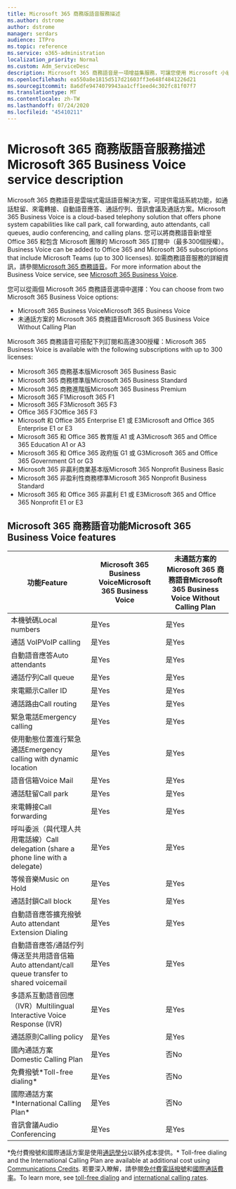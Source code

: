 ```yaml
---
title: Microsoft 365 商務版語音服務描述
ms.author: dstrome
author: dstrome
manager: serdars
audience: ITPro
ms.topic: reference
ms.service: o365-administration
localization_priority: Normal
ms.custom: Adm_ServiceDesc
description: Microsoft 365 商務語音是一項增益集服務，可讓您使用 Microsoft 小組進行電話通話。 這會結合電話系統、國內通話方案、SMS 和音訊會議。
ms.openlocfilehash: ea550a8e1815d517d21603ff3e648f4841226d21
ms.sourcegitcommit: 8a6dfe9474079943aa1cff1eed4c302fc81f07f7
ms.translationtype: MT
ms.contentlocale: zh-TW
ms.lasthandoff: 07/24/2020
ms.locfileid: "45410211"
---
```

# <a name="microsoft-365-business-voice-service-description"></a><span data-ttu-id="b5cba-104">Microsoft 365 商務版語音服務描述</span><span class="sxs-lookup"><span data-stu-id="b5cba-104">Microsoft 365 Business Voice service description</span></span>

<span data-ttu-id="b5cba-105">Microsoft 365 商務語音是雲端式電話語音解決方案，可提供電話系統功能，如通話駐留、來電轉接、自動語音應答、通話佇列、音訊會議及通話方案。</span><span class="sxs-lookup"><span data-stu-id="b5cba-105">Microsoft 365 Business Voice is a cloud-based telephony solution that offers phone system capabilities like call park, call forwarding, auto attendants, call queues, audio conferencing, and calling plans.</span></span> <span data-ttu-id="b5cba-106">您可以將商務語音新增至 Office 365 和包含 Microsoft 團隊的 Microsoft 365 訂閱中（最多300個授權）。</span><span class="sxs-lookup"><span data-stu-id="b5cba-106">Business Voice can be added to Office 365 and Microsoft 365 subscriptions that include Microsoft Teams (up to 300 licenses).</span></span> <span data-ttu-id="b5cba-107">如需商務語音服務的詳細資訊，請參閱[Microsoft 365 商務語音](https://docs.microsoft.com/MicrosoftTeams/business-voice/whats-business-voice)。</span><span class="sxs-lookup"><span data-stu-id="b5cba-107">For more information about the Business Voice service, see [Microsoft 365 Business Voice](https://docs.microsoft.com/MicrosoftTeams/business-voice/whats-business-voice).</span></span>

<span data-ttu-id="b5cba-108">您可以從兩個 Microsoft 365 商務語音選項中選擇：</span><span class="sxs-lookup"><span data-stu-id="b5cba-108">You can choose from two Microsoft 365 Business Voice options:</span></span>

- <span data-ttu-id="b5cba-109">Microsoft 365 Business Voice</span><span class="sxs-lookup"><span data-stu-id="b5cba-109">Microsoft 365 Business Voice</span></span>
- <span data-ttu-id="b5cba-110">未通話方案的 Microsoft 365 商務語音</span><span class="sxs-lookup"><span data-stu-id="b5cba-110">Microsoft 365 Business Voice Without Calling Plan</span></span>

<span data-ttu-id="b5cba-111">Microsoft 365 商務語音可搭配下列訂閱和高達300授權：</span><span class="sxs-lookup"><span data-stu-id="b5cba-111">Microsoft 365 Business Voice is available with the following subscriptions with up to 300 licenses:</span></span>

- <span data-ttu-id="b5cba-112">Microsoft 365 商務基本版</span><span class="sxs-lookup"><span data-stu-id="b5cba-112">Microsoft 365 Business Basic</span></span>
- <span data-ttu-id="b5cba-113">Microsoft 365 商務標準版</span><span class="sxs-lookup"><span data-stu-id="b5cba-113">Microsoft 365 Business Standard</span></span>
- <span data-ttu-id="b5cba-114">Microsoft 365 商務進階版</span><span class="sxs-lookup"><span data-stu-id="b5cba-114">Microsoft 365 Business Premium</span></span>
- <span data-ttu-id="b5cba-115">Microsoft 365 F1</span><span class="sxs-lookup"><span data-stu-id="b5cba-115">Microsoft 365 F1</span></span>
- <span data-ttu-id="b5cba-116">Microsoft 365 F3</span><span class="sxs-lookup"><span data-stu-id="b5cba-116">Microsoft 365 F3</span></span>
- <span data-ttu-id="b5cba-117">Office 365 F3</span><span class="sxs-lookup"><span data-stu-id="b5cba-117">Office 365 F3</span></span>
- <span data-ttu-id="b5cba-118">Microsoft 和 Office 365 Enterprise E1 或 E3</span><span class="sxs-lookup"><span data-stu-id="b5cba-118">Microsoft and Office 365 Enterprise E1 or E3</span></span>
- <span data-ttu-id="b5cba-119">Microsoft 365 和 Office 365 教育版 A1 或 A3</span><span class="sxs-lookup"><span data-stu-id="b5cba-119">Microsoft 365 and Office 365 Education A1 or A3</span></span>
- <span data-ttu-id="b5cba-120">Microsoft 365 和 Office 365 政府版 G1 或 G3</span><span class="sxs-lookup"><span data-stu-id="b5cba-120">Microsoft 365 and Office 365 Government G1 or G3</span></span>
- <span data-ttu-id="b5cba-121">Microsoft 365 非贏利商業基本版</span><span class="sxs-lookup"><span data-stu-id="b5cba-121">Microsoft 365 Nonprofit Business Basic</span></span>
- <span data-ttu-id="b5cba-122">Microsoft 365 非盈利性商務標準</span><span class="sxs-lookup"><span data-stu-id="b5cba-122">Microsoft 365 Nonprofit Business Standard</span></span>
- <span data-ttu-id="b5cba-123">Microsoft 365 和 Office 365 非贏利 E1 或 E3</span><span class="sxs-lookup"><span data-stu-id="b5cba-123">Microsoft 365 and Office 365 Nonprofit E1 or E3</span></span>

## <a name="microsoft-365-business-voice-features"></a><span data-ttu-id="b5cba-124">Microsoft 365 商務語音功能</span><span class="sxs-lookup"><span data-stu-id="b5cba-124">Microsoft 365 Business Voice features</span></span>

| <span data-ttu-id="b5cba-125">**功能**</span><span class="sxs-lookup"><span data-stu-id="b5cba-125">**Feature**</span></span>                                            | <span data-ttu-id="b5cba-126">**Microsoft 365 Business Voice**</span><span class="sxs-lookup"><span data-stu-id="b5cba-126">**Microsoft 365 Business Voice**</span></span> | <span data-ttu-id="b5cba-127">**未通話方案的 Microsoft 365 商務語音**</span><span class="sxs-lookup"><span data-stu-id="b5cba-127">**Microsoft 365 Business Voice Without Calling Plan**</span></span> |
|--------------------------------------------------------|----------------------------------|-------------------------------------------------------|
| <span data-ttu-id="b5cba-128">本機號碼</span><span class="sxs-lookup"><span data-stu-id="b5cba-128">Local numbers</span></span>                                          | <span data-ttu-id="b5cba-129">是</span><span class="sxs-lookup"><span data-stu-id="b5cba-129">Yes</span></span>                              | <span data-ttu-id="b5cba-130">是</span><span class="sxs-lookup"><span data-stu-id="b5cba-130">Yes</span></span>                                                   |
| <span data-ttu-id="b5cba-131">通話 VoIP</span><span class="sxs-lookup"><span data-stu-id="b5cba-131">VoIP calling</span></span>                                           | <span data-ttu-id="b5cba-132">是</span><span class="sxs-lookup"><span data-stu-id="b5cba-132">Yes</span></span>                              | <span data-ttu-id="b5cba-133">是</span><span class="sxs-lookup"><span data-stu-id="b5cba-133">Yes</span></span>                                                   |
| <span data-ttu-id="b5cba-134">自動語音應答</span><span class="sxs-lookup"><span data-stu-id="b5cba-134">Auto attendants</span></span>                                        | <span data-ttu-id="b5cba-135">是</span><span class="sxs-lookup"><span data-stu-id="b5cba-135">Yes</span></span>                              | <span data-ttu-id="b5cba-136">是</span><span class="sxs-lookup"><span data-stu-id="b5cba-136">Yes</span></span>                                                   |
| <span data-ttu-id="b5cba-137">通話佇列</span><span class="sxs-lookup"><span data-stu-id="b5cba-137">Call queue</span></span>                                             | <span data-ttu-id="b5cba-138">是</span><span class="sxs-lookup"><span data-stu-id="b5cba-138">Yes</span></span>                              | <span data-ttu-id="b5cba-139">是</span><span class="sxs-lookup"><span data-stu-id="b5cba-139">Yes</span></span>                                                   |
| <span data-ttu-id="b5cba-140">來電顯示</span><span class="sxs-lookup"><span data-stu-id="b5cba-140">Caller ID</span></span>                                              | <span data-ttu-id="b5cba-141">是</span><span class="sxs-lookup"><span data-stu-id="b5cba-141">Yes</span></span>                              | <span data-ttu-id="b5cba-142">是</span><span class="sxs-lookup"><span data-stu-id="b5cba-142">Yes</span></span>                                                   |
| <span data-ttu-id="b5cba-143">通話路由</span><span class="sxs-lookup"><span data-stu-id="b5cba-143">Call routing</span></span>                                           | <span data-ttu-id="b5cba-144">是</span><span class="sxs-lookup"><span data-stu-id="b5cba-144">Yes</span></span>                              | <span data-ttu-id="b5cba-145">是</span><span class="sxs-lookup"><span data-stu-id="b5cba-145">Yes</span></span>                                                   |
| <span data-ttu-id="b5cba-146">緊急電話</span><span class="sxs-lookup"><span data-stu-id="b5cba-146">Emergency calling</span></span>                                      | <span data-ttu-id="b5cba-147">是</span><span class="sxs-lookup"><span data-stu-id="b5cba-147">Yes</span></span>                              | <span data-ttu-id="b5cba-148">是</span><span class="sxs-lookup"><span data-stu-id="b5cba-148">Yes</span></span>                                                   |
| <span data-ttu-id="b5cba-149">使用動態位置進行緊急通話</span><span class="sxs-lookup"><span data-stu-id="b5cba-149">Emergency calling with dynamic location</span></span>                | <span data-ttu-id="b5cba-150">是</span><span class="sxs-lookup"><span data-stu-id="b5cba-150">Yes</span></span>                              | <span data-ttu-id="b5cba-151">是</span><span class="sxs-lookup"><span data-stu-id="b5cba-151">Yes</span></span>                                                   |
| <span data-ttu-id="b5cba-152">語音信箱</span><span class="sxs-lookup"><span data-stu-id="b5cba-152">Voice Mail</span></span>                                             | <span data-ttu-id="b5cba-153">是</span><span class="sxs-lookup"><span data-stu-id="b5cba-153">Yes</span></span>                              | <span data-ttu-id="b5cba-154">是</span><span class="sxs-lookup"><span data-stu-id="b5cba-154">Yes</span></span>                                                   |
| <span data-ttu-id="b5cba-155">通話駐留</span><span class="sxs-lookup"><span data-stu-id="b5cba-155">Call park</span></span>                                              | <span data-ttu-id="b5cba-156">是</span><span class="sxs-lookup"><span data-stu-id="b5cba-156">Yes</span></span>                              | <span data-ttu-id="b5cba-157">是</span><span class="sxs-lookup"><span data-stu-id="b5cba-157">Yes</span></span>                                                   |
| <span data-ttu-id="b5cba-158">來電轉接</span><span class="sxs-lookup"><span data-stu-id="b5cba-158">Call forwarding</span></span>                                        | <span data-ttu-id="b5cba-159">是</span><span class="sxs-lookup"><span data-stu-id="b5cba-159">Yes</span></span>                              | <span data-ttu-id="b5cba-160">是</span><span class="sxs-lookup"><span data-stu-id="b5cba-160">Yes</span></span>                                                   |
| <span data-ttu-id="b5cba-161">呼叫委派（與代理人共用電話線）</span><span class="sxs-lookup"><span data-stu-id="b5cba-161">Call delegation (share a phone line with a delegate)</span></span>   | <span data-ttu-id="b5cba-162">是</span><span class="sxs-lookup"><span data-stu-id="b5cba-162">Yes</span></span>                              | <span data-ttu-id="b5cba-163">是</span><span class="sxs-lookup"><span data-stu-id="b5cba-163">Yes</span></span>                                                   |
| <span data-ttu-id="b5cba-164">等候音樂</span><span class="sxs-lookup"><span data-stu-id="b5cba-164">Music on Hold</span></span>                                          | <span data-ttu-id="b5cba-165">是</span><span class="sxs-lookup"><span data-stu-id="b5cba-165">Yes</span></span>                              | <span data-ttu-id="b5cba-166">是</span><span class="sxs-lookup"><span data-stu-id="b5cba-166">Yes</span></span>                                                   |
| <span data-ttu-id="b5cba-167">通話封鎖</span><span class="sxs-lookup"><span data-stu-id="b5cba-167">Call block</span></span>                                             | <span data-ttu-id="b5cba-168">是</span><span class="sxs-lookup"><span data-stu-id="b5cba-168">Yes</span></span>                              | <span data-ttu-id="b5cba-169">是</span><span class="sxs-lookup"><span data-stu-id="b5cba-169">Yes</span></span>                                                   |
| <span data-ttu-id="b5cba-170">自動語音應答擴充撥號</span><span class="sxs-lookup"><span data-stu-id="b5cba-170">Auto attendant Extension Dialing</span></span>                       | <span data-ttu-id="b5cba-171">是</span><span class="sxs-lookup"><span data-stu-id="b5cba-171">Yes</span></span>                              | <span data-ttu-id="b5cba-172">是</span><span class="sxs-lookup"><span data-stu-id="b5cba-172">Yes</span></span>                                                   |
| <span data-ttu-id="b5cba-173">自動語音應答/通話佇列傳送至共用語音信箱</span><span class="sxs-lookup"><span data-stu-id="b5cba-173">Auto attendant/call queue transfer to shared voicemail</span></span> | <span data-ttu-id="b5cba-174">是</span><span class="sxs-lookup"><span data-stu-id="b5cba-174">Yes</span></span>                              | <span data-ttu-id="b5cba-175">是</span><span class="sxs-lookup"><span data-stu-id="b5cba-175">Yes</span></span>                                                   |
| <span data-ttu-id="b5cba-176">多語系互動語音回應（IVR）</span><span class="sxs-lookup"><span data-stu-id="b5cba-176">Multilingual Interactive Voice Response (IVR)</span></span>          | <span data-ttu-id="b5cba-177">是</span><span class="sxs-lookup"><span data-stu-id="b5cba-177">Yes</span></span>                              | <span data-ttu-id="b5cba-178">是</span><span class="sxs-lookup"><span data-stu-id="b5cba-178">Yes</span></span>                                                   |
| <span data-ttu-id="b5cba-179">通話原則</span><span class="sxs-lookup"><span data-stu-id="b5cba-179">Calling policy</span></span>                                         | <span data-ttu-id="b5cba-180">是</span><span class="sxs-lookup"><span data-stu-id="b5cba-180">Yes</span></span>                              | <span data-ttu-id="b5cba-181">是</span><span class="sxs-lookup"><span data-stu-id="b5cba-181">Yes</span></span>                                                   |
| <span data-ttu-id="b5cba-182">國內通話方案</span><span class="sxs-lookup"><span data-stu-id="b5cba-182">Domestic Calling Plan</span></span>                                  | <span data-ttu-id="b5cba-183">是</span><span class="sxs-lookup"><span data-stu-id="b5cba-183">Yes</span></span>                              | <span data-ttu-id="b5cba-184">否</span><span class="sxs-lookup"><span data-stu-id="b5cba-184">No</span></span>                                                    |
| <span data-ttu-id="b5cba-185">免費撥號\*</span><span class="sxs-lookup"><span data-stu-id="b5cba-185">Toll-free dialing\*</span></span>                                    | <span data-ttu-id="b5cba-186">是</span><span class="sxs-lookup"><span data-stu-id="b5cba-186">Yes</span></span>                              | <span data-ttu-id="b5cba-187">否</span><span class="sxs-lookup"><span data-stu-id="b5cba-187">No</span></span>                                                    |
| <span data-ttu-id="b5cba-188">國際通話方案\*</span><span class="sxs-lookup"><span data-stu-id="b5cba-188">International Calling Plan\*</span></span>                           | <span data-ttu-id="b5cba-189">是</span><span class="sxs-lookup"><span data-stu-id="b5cba-189">Yes</span></span>                              | <span data-ttu-id="b5cba-190">否</span><span class="sxs-lookup"><span data-stu-id="b5cba-190">No</span></span>                                                    |
| <span data-ttu-id="b5cba-191">音訊會議</span><span class="sxs-lookup"><span data-stu-id="b5cba-191">Audio Conferencing</span></span>                                     | <span data-ttu-id="b5cba-192">是</span><span class="sxs-lookup"><span data-stu-id="b5cba-192">Yes</span></span>                              | <span data-ttu-id="b5cba-193">是</span><span class="sxs-lookup"><span data-stu-id="b5cba-193">Yes</span></span>                                                   |
 
<span data-ttu-id="b5cba-194">\*免付費撥號和國際通話方案是使用[通訊學分](https://docs.microsoft.com/microsoftteams/what-are-communications-credits)以額外成本提供。</span><span class="sxs-lookup"><span data-stu-id="b5cba-194">\* Toll-free dialing and the International Calling Plan are available at additional cost using [Communications Credits](https://docs.microsoft.com/microsoftteams/what-are-communications-credits).</span></span> <span data-ttu-id="b5cba-195">若要深入瞭解，請參閱[免付費電話撥號](https://docs.microsoft.com/microsoftteams/toll-free-dialing-limitations-and-restrictions)和[國際通話費率](https://www.microsoft.com/microsoft-365/microsoft-teams/voice-calling?rtc=1#ow-download-rates)。</span><span class="sxs-lookup"><span data-stu-id="b5cba-195">To learn more, see [toll-free dialing](https://docs.microsoft.com/microsoftteams/toll-free-dialing-limitations-and-restrictions) and [international calling rates](https://www.microsoft.com/microsoft-365/microsoft-teams/voice-calling?rtc=1#ow-download-rates).</span></span>
